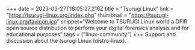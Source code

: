 +++
date = 2023-03-27T16:05:27.216Z
title = "Tsurugi Linux"
link = "https://tsurugi-linux.org/index.php"
thumbnail = "https://tsurugi-linux.org/favicon.ico"
snippet="Welcome to TSURUGI Linux world a DFIR open source distribution to perform your digital forensics analysis and for educational purposes"
tags = ["linux-community"]
+++
Support and discussion about the tsurugi Linux (distro-linux).

